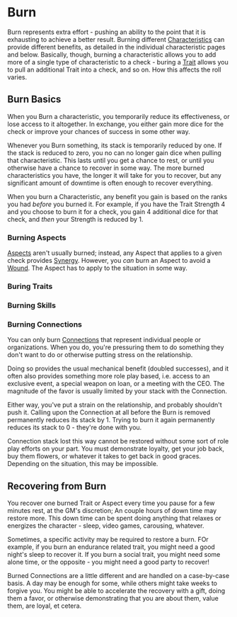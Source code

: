 # Burn

Burn represents extra effort - pushing an ability to the point that it is exhausting to achieve a better result. Burning different [Characteristics](Characteristic.md) can provide different benefits, as detailed in the individual characteristic pages and below. Basically, though, burning a characteristic allows you to add more of a single type of characteristic to a check - buring a [Trait](Traits.md) allows you to pull an additional Trait into a check, and so on. How this affects the roll varies.

## Burn Basics

When you Burn a characteristic, you temporarily reduce its effectiveness, or lose access to it altogether. In exchange, you either gain more dice for the check or improve your chances of success in some other way.

Whenever you Burn something, its stack is temporarily reduced by one. If the stack is reduced to zero, you no can no longer gain dice when pulling that characteristic. This lasts until you get a chance to rest, or until you otherwise have a chance to recover in some way. The more burned characteristics you have, the longer it will take for you to recover, but any significant amount of downtime is often enough to recover everything.

When you burn a Characteristic, any benefit you gain is based on the ranks you had *before* you burned it. For example, if you have the Trait Strength 4 and you choose to burn it for a check, you gain 4 additional dice for that check, and *then* your Strength is reduced by 1.

### Burning Aspects

[Aspects](Aspects.md) aren't usually burned; instead, any Aspect that applies to a given check provides [Synergy](Synergy.md). However, you *can* burn an Aspect to avoid a [Wound](WoundThreshold.md). The Aspect has to apply to the situation in some way.

### Buring Traits

### Burning Skills

### Burning Connections

You can only burn [Connections](Connections.md) that represent individual people or organizations. When you do, you're pressuring them to do something they don't want to do or otherwise putting stress on the relationship.

Doing so provides the usual mechanical benefit (doubled successes), and it often also provides something more role play based, i.e. access to an exclusive event, a special weapon on loan, or a meeting with the CEO. The magnitude of the favor is usually limited by your stack with the Connection.

Either way, you've put a strain on the relationship, and probably shouldn't push it. Calling upon the Connection at all before the Burn is removed permanently reduces its stack by 1. Trying to burn it again permanently reduces its stack to 0 - they're done with you.

Connection stack lost this way cannot be restored without some sort of role play efforts on your part. You must demonstrate loyalty, get your job back, buy them flowers, or whatever it takes to get back in good graces. Depending on the situation, this may be impossible.

## Recovering from Burn

You recover one burned Trait or Aspect every time you pause for a few minutes rest, at the GM's discretion; An couple hours of down time may restore more. This down time can be spent doing anything that relaxes or energizes the character - sleep, video games, carousing, whatever.

Sometimes, a specific activity may be required to restore a burn. FOr example, if you burn an endurance related trait, you might need a good night's sleep to recover it. If you burn a social trait, you might need some alone time, or the opposite - you might need a good party to recover!

Burned Connections are a little different and are handled on a case-by-case basis. A day may be enough for some, while others might take weeks to forgive you. You might be able to accelerate the recovery with a gift, doing them a favor, or otherwise demonstrating that you are about them, value them, are loyal, et cetera.
